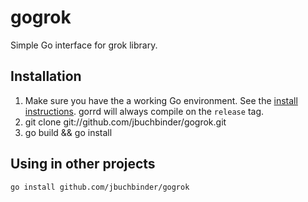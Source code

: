 # gogrok

Simple Go interface for grok library.

## Installation

1. Make sure you have the a working Go environment. See the [install instructions](http://golang.org/doc/install.html). gorrd will always compile on the `release` tag.
2. git clone git://github.com/jbuchbinder/gogrok.git
3. go build && go install

## Using in other projects

`go install github.com/jbuchbinder/gogrok`

